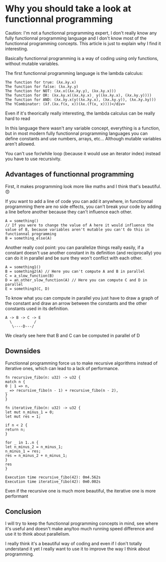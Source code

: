 # Why you should take a look at functionnal programming</h1>

Caution: I'm not a functionnal programming expert, I don't really know any fully functionnal programming language and I don't know most of the functionnal programming concepts. This article is just to explain why I find it interesting.

Basically functionnal programming is a way of coding using only functions, without mutable variables.

The first functionnal programming language is the lambda calculus:
```
The function for true: (λx.λy.x)
The function for false: (λx.λy.y)
The function for NOT: (λx.x((λx.λy.y), (λx.λy.x)))
The function for OR: (λx.λy.x((λx.λy.x)¸ y((λx.λy.x), (λx.λy.y))))
The function for AND: (λx.λy.x(y((λx.λy.x), (λx.λy.y)), (λx.λy.λy)))
The YCombinator: (λf.(λx.f(x, x))(λx.(f(x, x))))</div>
```
Even if it's theorically really interesting, the lambda calculus can be really hard to read

In this language there wasn't any variable concept, everything is a function, but in most modern fully functionnal programming languages you can define constants and use numbers, arrays, etc...
Although mutable variables aren't allowed.

You can't use for/while loop (because it would use an iterator index) instead you have to use recursivity.

## Advantages of functionnal programming

First, it makes programming look more like maths and I think that's beautiful. 😍

If you want to add a line of code you can add it anywhere, in functionnal programming there are no side effects, you can't break your code by adding a line before another because they can't influence each other.

```
A = something()
// If you were to change the value of A here it would influence the value of B, because variables aren't mutable you can't do this in functionnal programming
B = something_else(A)
```

Another really cool point: you can parallelize things really easily, if a constant doesn't use another constant in its definition (and reciprocally) you can do it in parallel and be sure they won't conflict with each other.

```
A = something1()
B = something2(A) // Here you can't compute A and B in parallel
C = a_slow_function(B)
D = an_other_slow_function(A) // Here you can compute C and D in parallel
E = something3(C, D)
```

To know what you can compute in parallel you just have to draw a graph of the constant and draw an arrow between the constants and the other constants used in its definition.

```
A -> B -> C -> E
  \          /
   \----D---/
```

We clearly see here that B and C can be computed in parallel of D

## Downsides

Functionnal programming force us to make recursive algorithms instead of iterative ones, which can lead to a lack of performance.

```
fn recursive_fibo(n: u32) -> u32 {
match n {
0 | 1 => n,
_ => recursive_fibo(n - 1) + recursive_fibo(n - 2),
}
}

fn iterative_fibo(n: u32) -> u32 {
let mut n_minus_1 = 0;
let mut res = 1;

if n < 2 {
return n;
}

for _ in 1..n {
let n_minus_2 = n_minus_1;
n_minus_1 = res;
res = n_minus_2 + n_minus_1;
}
res
}
```

```
Execution time recursive_fibo(42): 0m4.562s
Execution time iterative_fibo(42): 0m0.002s
```
Even if the recursive one is much more beautiful, the iterative one is more performant</div>
## Conclusion

I will try to keep the functionnal programming concepts in mind, see where it's useful and doesn't make any/too much running speed difference and use it to think about parallelism.

I really think it's a beautiful way of coding and even if I don't totally understand it yet I really want to use it to improve the way I think about programming.
